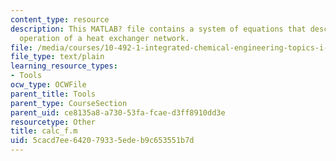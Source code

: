 ```yaml
---
content_type: resource
description: This MATLAB? file contains a system of equations that describes the steady-state
  operation of a heat exchanger network.
file: /media/courses/10-492-1-integrated-chemical-engineering-topics-i-process-control-by-design-fall-2004/5cacd7ee642079335edeb9c653551b7d_calc_f.m
file_type: text/plain
learning_resource_types:
- Tools
ocw_type: OCWFile
parent_title: Tools
parent_type: CourseSection
parent_uid: ce8135a8-a730-53fa-fcae-d3ff8910dd3e
resourcetype: Other
title: calc_f.m
uid: 5cacd7ee-6420-7933-5ede-b9c653551b7d
---
```

